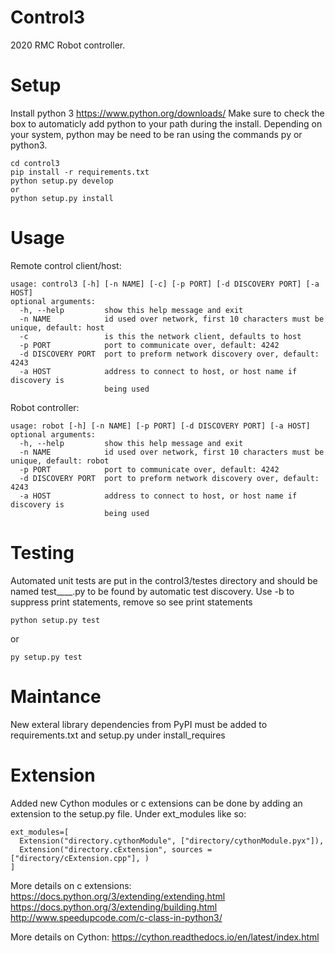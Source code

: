 # Control3
2020 RMC Robot controller.

# Setup
Install python 3 https://www.python.org/downloads/
Make sure to check the box to automaticly add python to your path during the install.
Depending on your system, python may be need to be ran using the commands py or python3.

```
cd control3
pip install -r requirements.txt
python setup.py develop
or
python setup.py install
```

# Usage
Remote control client/host:
```
usage: control3 [-h] [-n NAME] [-c] [-p PORT] [-d DISCOVERY PORT] [-a HOST]
optional arguments:
  -h, --help         show this help message and exit
  -n NAME            id used over network, first 10 characters must be unique, default: host
  -c                 is this the network client, defaults to host
  -p PORT            port to communicate over, default: 4242
  -d DISCOVERY PORT  port to preform network discovery over, default: 4243
  -a HOST            address to connect to host, or host name if discovery is
                     being used
```

Robot controller:
```
usage: robot [-h] [-n NAME] [-p PORT] [-d DISCOVERY PORT] [-a HOST]
optional arguments:
  -h, --help         show this help message and exit
  -n NAME            id used over network, first 10 characters must be unique, default: robot
  -p PORT            port to communicate over, default: 4242
  -d DISCOVERY PORT  port to preform network discovery over, default: 4243
  -a HOST            address to connect to host, or host name if discovery is
                     being used
```

# Testing
Automated unit tests are put in the control3/testes directory and should be named test____.py to be found by automatic test discovery. Use -b to suppress print statements, remove so see print statements

```
python setup.py test
```
or
```
py setup.py test
```
# Maintance
New exteral library dependencies from PyPI must be added to requirements.txt and setup.py under install_requires

# Extension
Added new Cython modules or c extensions can be done by adding an extension to the setup.py file. Under ext_modules like so:
```
ext_modules=[
  Extension("directory.cythonModule", ["directory/cythonModule.pyx"]),
  Extension("directory.cExtension", sources = ["directory/cExtension.cpp"], )
]
```
More details on c extensions:
https://docs.python.org/3/extending/extending.html
https://docs.python.org/3/extending/building.html
http://www.speedupcode.com/c-class-in-python3/

More details on Cython:
https://cython.readthedocs.io/en/latest/index.html
